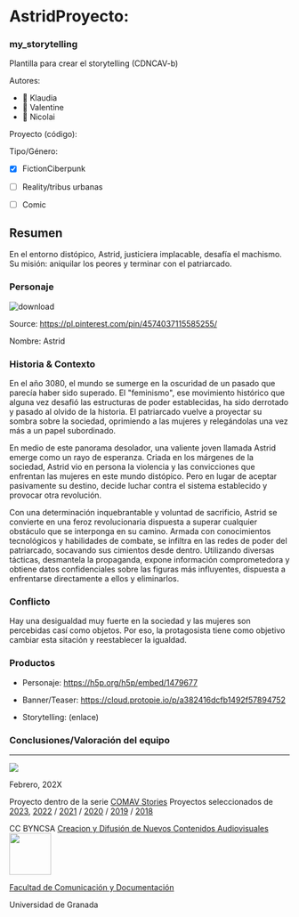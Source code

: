 
# AstridProyecto: 
### my_storytelling
Plantilla para crear el storytelling (CDNCAV-b)

Autores:  
<!---
Se puede añadir enlace a página personal de github o lo que se quiera...(optativo)
-->

- :woman: Klaudia
- :woman: Valentine
- :man: Nicolai


Proyecto (código): 

Tipo/Género:  
- [x] FictionCiberpunk  
- [ ] Reality/tribus urbanas  
- [ ] Comic



## Resumen
En el entorno distópico, Astrid, justiciera implacable, desafía el machismo. Su misión: aniquilar los peores y terminar con el patriarcado.


### Personaje

![download](https://github.com/klaudiapiszczek/Astridproyecto/assets/163114049/5ef6cd08-d6bc-454e-a709-0e1be18b898e)

Source: https://pl.pinterest.com/pin/4574037115585255/

Nombre: 
Astrid

### Historia & Contexto
En el año 3080, el mundo se sumerge en la oscuridad de un pasado que parecía haber sido superado. El "feminismo", ese movimiento histórico que alguna vez desafió las estructuras de poder establecidas, ha sido derrotado y pasado al olvido de la historia. El patriarcado vuelve a proyectar su sombra sobre la sociedad, oprimiendo a las mujeres y relegándolas una vez más a un papel subordinado.

En medio de este panorama desolador, una valiente joven llamada Astrid emerge como un rayo de esperanza. Criada en los márgenes de la sociedad, Astrid vio en persona la violencia y las convicciones que enfrentan las mujeres en este mundo distópico. Pero en lugar de aceptar pasivamente su destino, decide luchar contra el sistema establecido y provocar otra revolución.

Con una determinación inquebrantable y voluntad de sacrificio, Astrid se convierte en una feroz revolucionaria dispuesta a superar cualquier obstáculo que se interponga en su camino. Armada con conocimientos tecnológicos y habilidades de combate, se infiltra en las redes de poder del patriarcado, socavando sus cimientos desde dentro. Utilizando diversas tácticas, desmantela la propaganda, expone información comprometedora y obtiene datos confidenciales sobre las figuras más influyentes, dispuesta a enfrentarse directamente a ellos y eliminarlos.

### Conflicto 
Hay una desigualdad muy fuerte en la sociedad y las mujeres son percebidas casí como objetos. Por eso, la protagosista tiene como objetivo cambiar esta sitación y reestablecer la igualdad.


### Productos

- Personaje: https://h5p.org/h5p/embed/1479677



- Banner/Teaser: https://cloud.protopie.io/p/a382416dcfb1492f57894752


- Storytelling: (enlace) 




### Conclusiones/Valoración del equipo

------
![](https://upload.wikimedia.org/wikipedia/commons/thumb/6/62/CC-BY-SA-Andere_Wikis_%28v%29.svg/200px-CC-BY-SA-Andere_Wikis_%28v%29.svg.png)




<!---
Lista completa de emojis de markDown - https://gist.github.com/rxaviers/7360908) 
-->



Febrero, 202X

Proyecto dentro de la serie [COMAV Stories](https://github.com/mgea/storytelling/blob/master/What_is_a_digital_storytelling.md) 
Proyectos seleccionados de [2023](https://github.com/mgea/storytelling/tree/master/2023), [2022](https://github.com/mgea/storytelling/blob/master/2022/readme.md) / [2021](https://github.com/mgea/storytelling/blob/master/2021/readme.md) / [2020](https://github.com/mgea/storytelling/blob/master/2020/readme.md)  / 
[2019](https://github.com/mgea/storytelling/blob/master/2019/readme.md) / [2018](https://github.com/mgea/storytelling/blob/master/2018/readme.md) 

CC BYNCSA  [Creacion y Difusión de Nuevos Contenidos Audiovisuales](http://utopolis.ugr.es/medialab)
<img src="https://mirrors.creativecommons.org/presskit/buttons/88x31/png/by-nc-sa.png"  width="75" > 

[Facultad de Comunicación y Documentación](http://fcd.ugr.es)

Universidad de Granada
